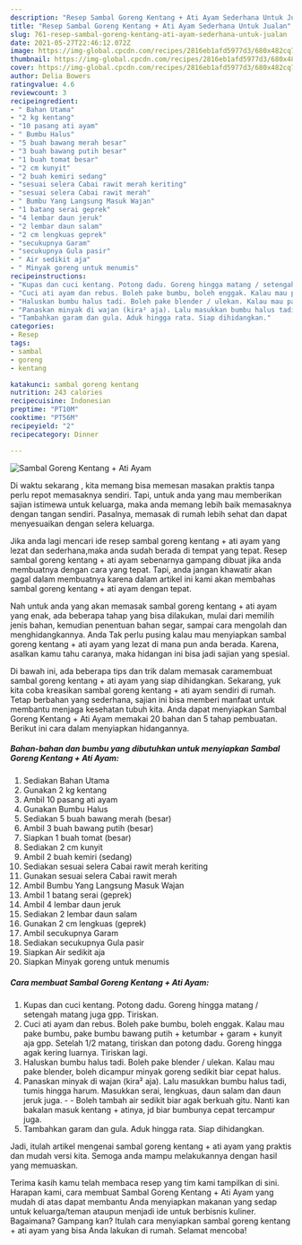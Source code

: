 ```yaml
---
description: "Resep Sambal Goreng Kentang + Ati Ayam Sederhana Untuk Jualan"
title: "Resep Sambal Goreng Kentang + Ati Ayam Sederhana Untuk Jualan"
slug: 761-resep-sambal-goreng-kentang-ati-ayam-sederhana-untuk-jualan
date: 2021-05-27T22:46:12.072Z
image: https://img-global.cpcdn.com/recipes/2816eb1afd5977d3/680x482cq70/sambal-goreng-kentang-ati-ayam-foto-resep-utama.jpg
thumbnail: https://img-global.cpcdn.com/recipes/2816eb1afd5977d3/680x482cq70/sambal-goreng-kentang-ati-ayam-foto-resep-utama.jpg
cover: https://img-global.cpcdn.com/recipes/2816eb1afd5977d3/680x482cq70/sambal-goreng-kentang-ati-ayam-foto-resep-utama.jpg
author: Delia Bowers
ratingvalue: 4.6
reviewcount: 3
recipeingredient:
- " Bahan Utama"
- "2 kg kentang"
- "10 pasang ati ayam"
- " Bumbu Halus"
- "5 buah bawang merah besar"
- "3 buah bawang putih besar"
- "1 buah tomat besar"
- "2 cm kunyit"
- "2 buah kemiri sedang"
- "sesuai selera Cabai rawit merah keriting"
- "sesuai selera Cabai rawit merah"
- " Bumbu Yang Langsung Masuk Wajan"
- "1 batang serai geprek"
- "4 lembar daun jeruk"
- "2 lembar daun salam"
- "2 cm lengkuas geprek"
- "secukupnya Garam"
- "secukupnya Gula pasir"
- " Air sedikit aja"
- " Minyak goreng untuk menumis"
recipeinstructions:
- "Kupas dan cuci kentang. Potong dadu. Goreng hingga matang / setengah matang juga gpp. Tiriskan."
- "Cuci ati ayam dan rebus. Boleh pake bumbu, boleh enggak. Kalau mau pake bumbu, pake bumbu bawang putih + ketumbar + garam + kunyit aja gpp. Setelah 1/2 matang, tiriskan dan potong dadu. Goreng hingga agak kering luarnya. Tiriskan lagi."
- "Haluskan bumbu halus tadi. Boleh pake blender / ulekan. Kalau mau pake blender, boleh dicampur minyak goreng sedikit biar cepat halus."
- "Panaskan minyak di wajan (kira² aja). Lalu masukkan bumbu halus tadi, tumis hingga harum. Masukkan serai, lengkuas, daun salam dan daun jeruk juga.  Boleh tambah air sedikit biar agak berkuah gitu. Nanti kan bakalan masuk kentang + atinya, jd biar bumbunya cepat tercampur juga."
- "Tambahkan garam dan gula. Aduk hingga rata. Siap dihidangkan."
categories:
- Resep
tags:
- sambal
- goreng
- kentang

katakunci: sambal goreng kentang 
nutrition: 243 calories
recipecuisine: Indonesian
preptime: "PT10M"
cooktime: "PT56M"
recipeyield: "2"
recipecategory: Dinner

---
```



![Sambal Goreng Kentang + Ati Ayam](https://img-global.cpcdn.com/recipes/2816eb1afd5977d3/680x482cq70/sambal-goreng-kentang-ati-ayam-foto-resep-utama.jpg)

Di waktu  sekarang , kita memang bisa memesan masakan praktis tanpa perlu repot memasaknya sendiri. Tapi, untuk anda yang mau memberikan sajian istimewa untuk keluarga, maka anda memang lebih baik memasaknya dengan tangan sendiri. Pasalnya, memasak di rumah lebih sehat dan dapat menyesuaikan dengan selera keluarga.

Jika anda lagi mencari ide resep sambal goreng kentang + ati ayam yang lezat dan sederhana,maka anda sudah berada di tempat yang tepat. Resep sambal goreng kentang + ati ayam  sebenarnya gampang dibuat jika anda membuatnya dengan cara yang tepat. Tapi, anda jangan khawatir akan gagal dalam membuatnya 
karena dalam artikel ini kami akan membahas sambal goreng kentang + ati ayam dengan tepat.  



Nah untuk anda yang akan memasak sambal goreng kentang + ati ayam yang enak, ada beberapa tahap yang bisa dilakukan, mulai dari memilih jenis bahan, kemudian penentuan bahan segar, sampai cara mengolah dan menghidangkannya. Anda Tak perlu pusing kalau mau menyiapkan sambal goreng kentang + ati ayam yang lezat di mana pun anda berada. Karena, asalkan kamu  tahu caranya, maka hidangan ini bisa jadi sajian yang spesial.

Di bawah ini, ada beberapa tips dan trik dalam memasak caramembuat sambal goreng kentang + ati ayam yang siap dihidangkan. Sekarang, yuk kita coba kreasikan sambal goreng kentang + ati ayam sendiri di rumah. Tetap berbahan yang sederhana, sajian ini bisa memberi manfaat untuk membantu menjaga kesehatan tubuh kita. Anda dapat menyiapkan Sambal Goreng Kentang + Ati Ayam memakai 20 bahan dan 5 tahap pembuatan. Berikut ini cara dalam menyiapkan hidangannya.

<!--inarticleads1-->

##### Bahan-bahan dan bumbu yang dibutuhkan untuk menyiapkan Sambal Goreng Kentang + Ati Ayam:

1. Sediakan  Bahan Utama
1. Gunakan 2 kg kentang
1. Ambil 10 pasang ati ayam
1. Gunakan  Bumbu Halus
1. Sediakan 5 buah bawang merah (besar)
1. Ambil 3 buah bawang putih (besar)
1. Siapkan 1 buah tomat (besar)
1. Sediakan 2 cm kunyit
1. Ambil 2 buah kemiri (sedang)
1. Sediakan sesuai selera Cabai rawit merah keriting
1. Gunakan sesuai selera Cabai rawit merah
1. Ambil  Bumbu Yang Langsung Masuk Wajan
1. Ambil 1 batang serai (geprek)
1. Ambil 4 lembar daun jeruk
1. Sediakan 2 lembar daun salam
1. Gunakan 2 cm lengkuas (geprek)
1. Ambil secukupnya Garam
1. Sediakan secukupnya Gula pasir
1. Siapkan  Air sedikit aja
1. Siapkan  Minyak goreng untuk menumis




<!--inarticleads2-->

##### Cara membuat Sambal Goreng Kentang + Ati Ayam:

1. Kupas dan cuci kentang. Potong dadu. Goreng hingga matang / setengah matang juga gpp. Tiriskan.
1. Cuci ati ayam dan rebus. Boleh pake bumbu, boleh enggak. Kalau mau pake bumbu, pake bumbu bawang putih + ketumbar + garam + kunyit aja gpp. Setelah 1/2 matang, tiriskan dan potong dadu. Goreng hingga agak kering luarnya. Tiriskan lagi.
1. Haluskan bumbu halus tadi. Boleh pake blender / ulekan. Kalau mau pake blender, boleh dicampur minyak goreng sedikit biar cepat halus.
1. Panaskan minyak di wajan (kira² aja). Lalu masukkan bumbu halus tadi, tumis hingga harum. Masukkan serai, lengkuas, daun salam dan daun jeruk juga. -  - Boleh tambah air sedikit biar agak berkuah gitu. Nanti kan bakalan masuk kentang + atinya, jd biar bumbunya cepat tercampur juga.
1. Tambahkan garam dan gula. Aduk hingga rata. Siap dihidangkan.




Jadi, itulah artikel mengenai  sambal goreng kentang + ati ayam  yang praktis dan mudah versi kita. Semoga anda mampu melakukannya dengan hasil yang memuaskan. 

Terima kasih kamu telah membaca resep yang tim kami tampilkan di sini. Harapan kami, cara membuat  Sambal Goreng Kentang + Ati Ayam yang mudah di atas dapat membantu Anda menyiapkan makanan yang sedap untuk keluarga/teman ataupun menjadi ide untuk berbisnis kuliner. Bagaimana? Gampang kan? Itulah cara menyiapkan sambal goreng kentang + ati ayam yang bisa Anda lakukan di rumah. Selamat mencoba!

